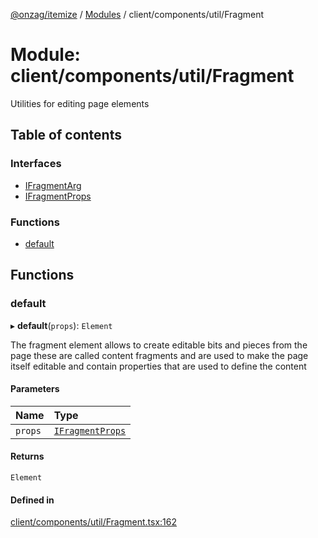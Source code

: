 [@onzag/itemize](../README.md) / [Modules](../modules.md) / client/components/util/Fragment

# Module: client/components/util/Fragment

Utilities for editing page elements

## Table of contents

### Interfaces

- [IFragmentArg](../interfaces/client_components_util_Fragment.IFragmentArg.md)
- [IFragmentProps](../interfaces/client_components_util_Fragment.IFragmentProps.md)

### Functions

- [default](client_components_util_Fragment.md#default)

## Functions

### default

▸ **default**(`props`): `Element`

The fragment element allows to create editable bits and pieces from the page
these are called content fragments and are used to make the page itself editable
and contain properties that are used to define the content

#### Parameters

| Name | Type |
| :------ | :------ |
| `props` | [`IFragmentProps`](../interfaces/client_components_util_Fragment.IFragmentProps.md) |

#### Returns

`Element`

#### Defined in

[client/components/util/Fragment.tsx:162](https://github.com/onzag/itemize/blob/f2db74a5/client/components/util/Fragment.tsx#L162)

